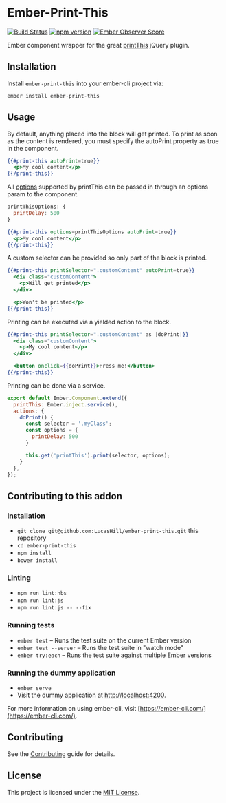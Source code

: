 # Ember-Print-This


[![Build Status](https://travis-ci.org/LucasHill/ember-print-this.svg?branch=master)](https://travis-ci.org/LucasHill/ember-print-this)
[![npm version](https://badge.fury.io/js/ember-print-this.svg)](https://badge.fury.io/js/ember-print-this)
[![Ember Observer Score](http://emberobserver.com/badges/ember-print-this.svg)](http://emberobserver.com/addons/ember-print-this)

Ember component wrapper for the great [printThis](https://github.com/jasonday/printThis) jQuery plugin.
## Installation

Install `ember-print-this` into your ember-cli project via:

    ember install ember-print-this

## Usage
By default, anything placed into the block will get printed.
To print as soon as the content is rendered, you must specify
the autoPrint property as true in the component.

```hbs
{{#print-this autoPrint=true}}
  <p>My cool content</p>
{{/print-this}}
```

All [options](https://github.com/jasonday/printThis#all-options)
supported by printThis can be passed in through an options param 
to the component. 

```js
printThisOptions: {
  printDelay: 500
}
```

```hbs
{{#print-this options=printThisOptions autoPrint=true}}
  <p>My cool content</p>
{{/print-this}}
```

A custom selector can be provided so only part of the block is printed. 

```hbs
{{#print-this printSelector=".customContent" autoPrint=true}}
  <div class="customContent">
    <p>Will get printed</p>
  </div>

  <p>Won't be printed</p>
{{/print-this}}
```

Printing can be executed via a yielded action to the block.

```hbs
{{#print-this printSelector=".customContent" as |doPrint|}}
  <div class="customContent">
    <p>My cool content</p>
  </div>

  <button onclick={{doPrint}}>Press me!</button>
{{/print-this}}
```

Printing can be done via a service.
```js
export default Ember.Component.extend({
  printThis: Ember.inject.service(),
  actions: {
    doPrint() {
      const selector = '.myClass';
      const options = {
        printDelay: 500
      }

      this.get('printThis').print(selector, options);
    }
  },
});
```
## Contributing to this addon
### Installation

* `git clone git@github.com:LucasHill/ember-print-this.git` this repository
* `cd ember-print-this`
* `npm install`
* `bower install`

### Linting

* `npm run lint:hbs`
* `npm run lint:js`
* `npm run lint:js -- --fix`

### Running tests

* `ember test` – Runs the test suite on the current Ember version
* `ember test --server` – Runs the test suite in "watch mode"
* `ember try:each` – Runs the test suite against multiple Ember versions

### Running the dummy application

* `ember serve`
* Visit the dummy application at [http://localhost:4200](http://localhost:4200).

For more information on using ember-cli, visit [https://ember-cli.com/](https://ember-cli.com/).

Contributing
------------------------------------------------------------------------------

See the [Contributing](CONTRIBUTING.md) guide for details.


License
------------------------------------------------------------------------------

This project is licensed under the [MIT License](LICENSE.md).
